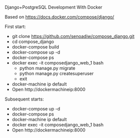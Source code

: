 Django+PostgreSQL Development With Docker

Based on https://docs.docker.com/compose/django/

First start:

* git clone https://github.com/senoadiw/compose_django.git
* cd compose_django
* docker-compose build
* docker-compose up -d
* docker-compose ps
* docker exec -it composedjango_web_1 bash
    * python manage.py migrate
    * python manage.py createsuperuser
    * exit
* docker-machine ip default
* Open http://dockermachineip:8000

Subsequent starts:

* docker-compose up -d
* docker-compose ps
* docker-machine ip default
* docker exec -it composedjango_web_1 bash
* Open http://dockermachineip:8000
